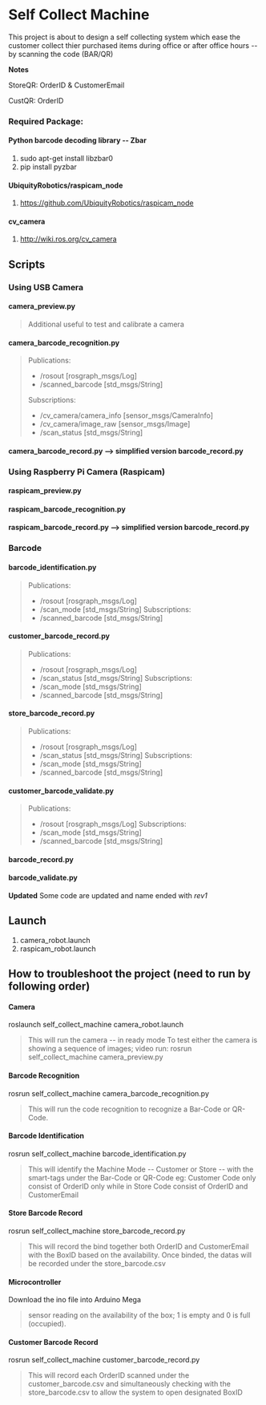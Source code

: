 # Self Collect Machine

This project is about to design a self collecting system which ease the customer 
collect thier purchased items during office or after office hours -- by scanning
the code (BAR/QR)

**Notes**

StoreQR: OrderID & CustomerEmail

CustQR: OrderID

### Required Package:
#### Python barcode decoding library -- Zbar
1. sudo apt-get install libzbar0
2. pip install pyzbar

#### UbiquityRobotics/raspicam_node
1. https://github.com/UbiquityRobotics/raspicam_node

#### cv_camera
1. http://wiki.ros.org/cv_camera

## Scripts
### Using USB Camera
#### camera_preview.py
> Additional useful to test and calibrate a camera

#### camera_barcode_recognition.py
> Publications: 
> * /rosout [rosgraph_msgs/Log]
> * /scanned_barcode [std_msgs/String]
>
> Subscriptions: 
> * /cv_camera/camera_info [sensor_msgs/CameraInfo]
> * /cv_camera/image_raw [sensor_msgs/Image]
> * /scan_status [std_msgs/String]

#### camera_barcode_record.py --> simplified version barcode_record.py

### Using Raspberry Pi Camera (Raspicam)
#### raspicam_preview.py

#### raspicam_barcode_recognition.py

#### raspicam_barcode_record.py --> simplified version barcode_record.py

### Barcode
#### barcode_identification.py
> Publications: 
>  * /rosout [rosgraph_msgs/Log]
>  * /scan_mode [std_msgs/String]
> Subscriptions: 
>  * /scanned_barcode [std_msgs/String]

#### customer_barcode_record.py
> Publications: 
>  * /rosout [rosgraph_msgs/Log]
>  * /scan_status [std_msgs/String]
> Subscriptions: 
>  * /scan_mode [std_msgs/String]
>  * /scanned_barcode [std_msgs/String]

#### store_barcode_record.py
> Publications: 
>  * /rosout [rosgraph_msgs/Log]
>  * /scan_status [std_msgs/String]
> Subscriptions: 
>  * /scan_mode [std_msgs/String]
>  * /scanned_barcode [std_msgs/String]

#### customer_barcode_validate.py
> Publications: 
>  * /rosout [rosgraph_msgs/Log]
> Subscriptions: 
>  * /scan_mode [std_msgs/String]
>  * /scanned_barcode [std_msgs/String]

#### barcode_record.py
#### barcode_validate.py

**Updated**
Some code are updated and name ended with *rev1*

## Launch
1. camera_robot.launch
2. raspicam_robot.launch

## How to troubleshoot the project (need to run by following order)
#### Camera
roslaunch self_collect_machine camera_robot.launch
> This will run the camera -- in ready mode
> To test either the camera is showing a sequence of images; video run:
> rosrun self_collect_machine camera_preview.py

#### Barcode Recognition
rosrun self_collect_machine camera_barcode_recognition.py
> This will run the code recognition to recognize a Bar-Code or QR-Code.

#### Barcode Identification
rosrun self_collect_machine barcode_identification.py
> This will identify the Machine Mode -- Customer or Store -- with the 
> smart-tags under the Bar-Code or QR-Code eg: Customer Code only consist of 
> OrderID only while in Store Code consist of OrderID and CustomerEmail

#### Store Barcode Record
rosrun self_collect_machine store_barcode_record.py
> This will record the bind together both OrderID and CustomerEmail with the
> BoxID based on the availability. Once binded, the datas will be recorded
> under the store_barcode.csv

#### Microcontroller 
Download the ino file into Arduino Mega 
> sensor reading on the availability of the box; 1 is empty and 0 is full (occupied).

#### Customer Barcode Record
rosrun self_collect_machine customer_barcode_record.py
> This will record each OrderID scanned under the customer_barcode.csv and 
> simultaneously checking with the store_barcode.csv to allow the system to 
> open designated BoxID

